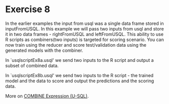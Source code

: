 # Exercise 8
In the earlier examples the input from usql was a single data frame stored in inputFromUSQL. In this example we will pass two inputs from usql and store it in two data frames - rightFromUSQL and leftFromUSQL. This ability to use R scripts as combiners(two inputs) is targeted for scoring scenario. You can now train using the reducer and score test/validation data using the generated models with the combiner. 

In `usqlscriptEx8a.usql' we send two inputs to the R script and output a subset of combined data.  

In `usqlscriptEx8b.usql' we send two inputs to the R script - the trained model and the data to score and output the predictions and the scoring data.  

More on [COMBINE Expression (U-SQL)](https://msdn.microsoft.com/en-us/library/azure/mt621339.aspx).


